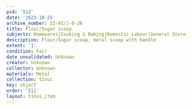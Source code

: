 ```yaml
---
pid: '512'
date: '2023-10-25'
archive_number: 23-01/1-8-26
title: Flour/Sugar scoop
subjects: Homewares|Cooking & Baking|Domestic Labour|General Store
description: Flour/Sugar scoop, metal scoop with handle
extent: '1'
condition: Fair
date_unvalidated: Unknown
creator: Unknown
collector: Unknown
materials: Metal
collection: tinui
key: object
order: '511'
layout: tinui_item
---
```

